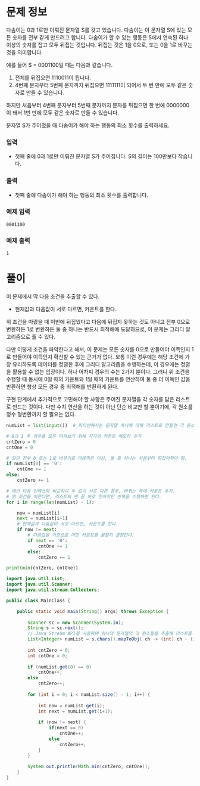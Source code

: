 # 문제 정보

다솜이는 0과 1로만 이뤄진 문자열 S를 갖고 있습니다. 다솜이는 이 문자열 S에 있는 모든 숫자를 전부 같게 만드려고 합니다. 다솜이가 할 수 있는 행동은 S에서 연속된 하나 이상의 숫자를 잡고 모두 뒤집는 것입니다. 뒤집는 것은 1을 0으로, 또는 0을 1로 바꾸는 것을 의미합니다.

예를 들어 S = 0001100일 때는 다음과 같습니다.
1. 전체를 뒤집으면 1110011이 됩니다.
2. 4번째 문자부터 5번째 문자까지 뒤집으면 1111111이 되어서 두 번 만에 모두 같은 숫자로 만들 수 있습니다.

하지만 처음부터 4번째 문자부터 5번째 문자까지 문자를 뒤집으면 한 번에 0000000이 돼서 1번 만에 모두 같은 숫자로 만들 수 있습니다. 

문자열 S가 주어졌을 때 다솜이가 해야 하는 행동의 최소 횟수를 출력하세요.

### 입력

- 첫째 줄에 0과 1로만 이뤄진 문자열 S가 주어집니다. S의 길이는 100만보다 작습니다.

### 출력

- 첫째 줄에 다솜이가 해야 하는 행동의 최소 횟수를 출력합니다.

### 예제 입력

```
0001100
```

### 예제 출력

```
1
```

# 풀이

이 문제에서 딱 다음 조건을 추출할 수 있다.
- 현재값과 다음값이 서로 다르면, 카운트를 한다.

위 조건을 따랐을 때 이번에 뒤집었다고 다음에 뒤집지 못하는 것도 아니고 전부 0으로 변환하든 1로 변환하든 둘 중 하나는 반드시 최적해에 도달하므로, 이 문제는 그리디 알고리즘으로 풀 수 있다.

다만 이렇게 조건을 파악한다고 해서, 이 문제는 모든 숫자를 0으로 만들어야 이득인지 1로 만들어야 이득인지 확신할 수 있는 근거가 없다. 보통 이런 경우에는 해당 조건에 가장 유리하도록 데이터를 정렬한 후에 그리디 알고리즘을 수행하는데, 이 경우에는 정렬을 활용할 수 없는 입장이다. 허나 어차피 경우의 수는 2가지 뿐이다. 그러니 위 조건을 수행할 때 동시에 0일 때의 카운트와 1일 때의 카운트를 연산하여 둘 중 더 이득인 값을 반환하면 항상 모든 경우 중 최적해를 반환하게 된다.

구현 단계에서 추가적으로 고민해야 할 사항은 주어진 문자열을 각 숫자를 담은 리스트로 만드는 것이다. 다만 수치 연산을 하는 것이 아닌 단순 비교만 할 뿐이기에, 각 원소를 정수 형변환까지 할 필요는 없다.

```python
numList = list(input())  # 파이썬에서는 문자열 하나에 대해 리스트로 만들면 각 원소에 대해 분할하여 리스트로 만들어줌.

# 0과 1 두 경우를 모두 따져보기 위해 각각의 카운트 메모리 추가
cntZero = 0
cntOne = 0

# 일단 전부 0 또는 1로 바꾸기로 마음먹은 이상, 둘 중 하나는 처음부터 뒤집어줘야 함.
if numList[0] == '0':
    cntOne += 1
else:
    cntZero += 1

# 매번 다음 인덱스와 비교하여 두 값이 서로 다른 경우, 바뀌는 쪽에 카운트 추가.
# 위 조건을 따른다면, 리스트의 맨 끝 바로 전까지만 반복을 수행하면 된다.
for i in range(len(numList) - 1):

    now = numList[i]
    next = numList[i+1]
    # 현재값과 다음값이 서로 다르면, 카운트를 한다.
    if now != next:
        # 다음값을 기준으로 어떤 카운트를 올릴지 결정한다.
        if next == '0':
            cntOne += 1
        else:
            cntZero += 1

print(min(cntZero, cntOne))
```

```java
import java.util.List;
import java.util.Scanner;
import java.util.stream.Collectors;

public class MainClass {

	public static void main(String[] args) throws Exception {
		
		Scanner sc = new Scanner(System.in);
		String s = sc.next();
        // Java Stream API를 사용하여 하나의 문자열의 각 원소들을 추출해 리스트를 만듦.
		List<Integer> numList = s.chars().mapToObj( ch -> (int) ch - (int) '0' ).collect(Collectors.toList());
		
		int cntZero = 0;
		int cntOne = 0;
		
		if (numList.get(0) == 0) 
			cntOne++;
		else
			cntZero++;
		
		for (int i = 0; i < numList.size() - 1; i++) {
			
			int now = numList.get(i);
			int next = numList.get(i+1);
			
			if (now != next) {
				if(next == 0) 
					cntOne++;
				else
					cntZero++;
			}
		}
		
		System.out.println(Math.min(cntZero, cntOne));
	}
}
```